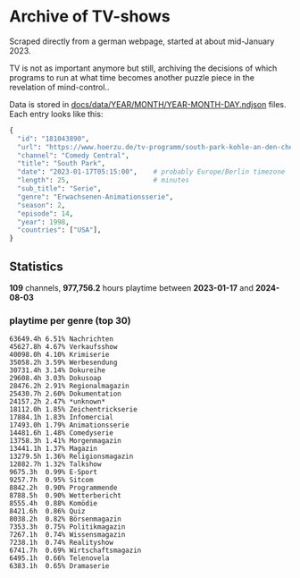 # Archive of TV-shows

Scraped directly from a german webpage, started at about mid-January 2023.

TV is not as important anymore but still, archiving the decisions of which programs to run at what time
becomes another puzzle piece in the revelation of mind-control.. 

Data is stored in [docs/data/YEAR/MONTH/YEAR-MONTH-DAY.ndjson](docs/data/) files. 
Each entry looks like this:

```python
{
  "id": "181043890", 
  "url": "https://www.hoerzu.de/tv-programm/south-park-kohle-an-den-chefkoch/bid_181043890/", 
  "channel": "Comedy Central", 
  "title": "South Park", 
  "date": "2023-01-17T05:15:00",    # probably Europe/Berlin timezone 
  "length": 25,                     # minutes 
  "sub_title": "Serie", 
  "genre": "Erwachsenen-Animationsserie", 
  "season": 2, 
  "episode": 14, 
  "year": 1998, 
  "countries": ["USA"],
}
```

## Statistics

**109** channels, **977,756.2** hours playtime between **2023-01-17** and **2024-08-03**


### playtime per genre (top 30)

    63649.4h 6.51% Nachrichten
    45627.8h 4.67% Verkaufsshow
    40098.0h 4.10% Krimiserie
    35058.2h 3.59% Werbesendung
    30731.4h 3.14% Dokureihe
    29608.4h 3.03% Dokusoap
    28476.2h 2.91% Regionalmagazin
    25430.7h 2.60% Dokumentation
    24157.2h 2.47% *unknown*
    18112.0h 1.85% Zeichentrickserie
    17884.1h 1.83% Infomercial
    17493.0h 1.79% Animationsserie
    14481.6h 1.48% Comedyserie
    13758.3h 1.41% Morgenmagazin
    13441.1h 1.37% Magazin
    13279.5h 1.36% Religionsmagazin
    12882.7h 1.32% Talkshow
    9675.3h  0.99% E-Sport
    9257.7h  0.95% Sitcom
    8842.2h  0.90% Programmende
    8788.5h  0.90% Wetterbericht
    8555.4h  0.88% Komödie
    8421.6h  0.86% Quiz
    8038.2h  0.82% Börsenmagazin
    7353.3h  0.75% Politikmagazin
    7267.1h  0.74% Wissensmagazin
    7238.1h  0.74% Realityshow
    6741.7h  0.69% Wirtschaftsmagazin
    6495.1h  0.66% Telenovela
    6383.1h  0.65% Dramaserie
